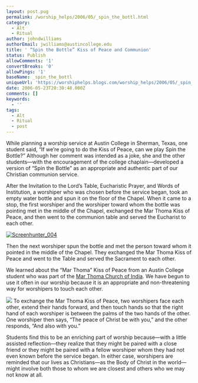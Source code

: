 ```yaml
---
layout: post.pug
permalink: /worship_helps/2006/05/_spin_the_bottl.html 
category:
  - Alt
  - Ritual
author: johndwilliams
authorEmail: jwilliams@austincollege.edu
title: ' “Spin the Bottle” Kiss of Peace and Communion'
status: Publish
allowComments: '1'
convertBreaks: '0'
allowPings: '1'
baseName: _spin_the_bottl
uniqueUrl: 'https://worshiphelps.blogs.com/worship_helps/2006/05/_spin_the_bottl.html '
date: 2006-05-23T20:30:48.000Z
comments: []
keywords:
  - ''
tags:
  - Alt
  - Ritual
  - post
---
```

While planning a worship service at Austin College in Sherman, Texas, one student said, “If we’re going to do the Kiss of Peace, can we play Spin the Bottle?” Although her comment was intended as a joke, she and the other students—with the encouragement of the college chaplain—developed a version of “Spin the Bottle” as an appropriate and authentic part of our Christian communion service.

  

After the Invitation to the Lord’s Table, Eucharistic Prayer, and Words of Institution, a worshiper who was chosen before the service began, took an empty water bottle and spun it on the floor of the Chapel. When it came to a stop, the first worshiper and the worshiper toward whom the bottle was pointing met in the middle of the Chapel, exchanged the Mar Thoma Kiss of Peace, and then went to the communion table and served the Eucharist to each other.

[![Screenhunter_004](https://worshiphelps.blogs.com/worship_helps/images/screenhunter_004.jpg "Screenhunter_004")](http://worshiphelps.blogs.com/.shared/image.html?/photos/uncategorized/screenhunter_004.jpg)

 Then the next worshiper spun the bottle and met the person toward whom it pointed in the middle of the Chapel. They exchanged the Mar Thoma Kiss of Peace and went to the Table and served the Sacrament to each other.

  

We learned about the “Mar Thoma” Kiss of Peace from an Austin College student who was part of the [Mar Thoma Church of India](http://en.wikipedia.org/wiki/Mar_Thoma_Syrian_Church_of_India). We have begun to use it often in our worship because it is an appropriate and non-threatening way for worshipers to touch each other.

  

![](file:///C:/DOCUME~1/RONRIE~1/LOCALS~1/Temp/msohtml1/01/clip_image002.jpg) To exchange the Mar Thoma Kiss of Peace, two worshipers face each other, extend their hands forward, and then touch hands so that the right hand of each worshiper is between the palms of the two hands of the other. One worshiper then says, “The peace of Christ be with you,” and the other responds, “And also with you.”

  

Students find this to be an enriching part of worship because—with a little assisted reflection—they realize that they might be paired with a close friend or they might be paired with a fellow worshiper whom they had not even known before the service began. In either case, worshipers are reminded that our lives as Christians—as the Body of Christ in the world—might involve both those to whom we are closest and others who we may not know at all.